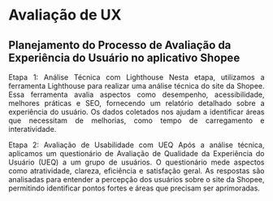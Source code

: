 # Avaliação de UX 
## Planejamento do Processo de Avaliação da Experiência do Usuário no aplicativo Shopee

<p style="text-align: justify;">
Etapa 1: Análise Técnica com Lighthouse Nesta etapa, utilizamos a ferramenta Lighthouse para realizar uma análise técnica do site da Shopee. Essa ferramenta avalia aspectos como desempenho, acessibilidade, melhores práticas e SEO, fornecendo um relatório detalhado sobre a experiência do usuário. Os dados coletados nos ajudam a identificar áreas que necessitam de melhorias, como tempo de carregamento e interatividade.</p>

<p style="text-align: justify;">
Etapa 2: Avaliação de Usabilidade com UEQ Após a análise técnica, aplicamos um questionário de Avaliação de Qualidade da Experiência do Usuário (UEQ) a um grupo de usuários. O questionário mede aspectos como atratividade, clareza, eficiência e satisfação geral. As respostas são analisadas para entender a percepção dos usuários sobre o site da Shopee, permitindo identificar pontos fortes e áreas que precisam ser aprimoradas.</p>

